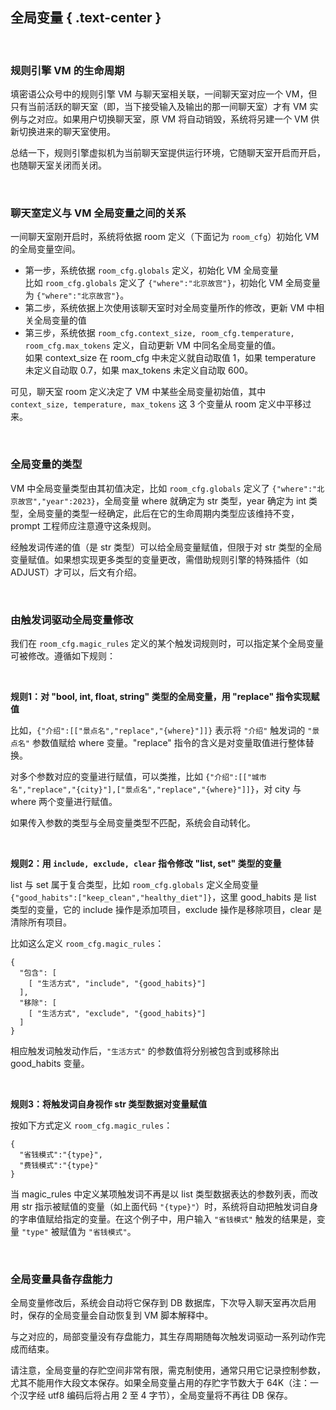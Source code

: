全局变量 { .text-center }
-------

&nbsp;

### 规则引擎 VM 的生命周期

填密语公众号中的规则引擎 VM 与聊天室相关联，一间聊天室对应一个 VM，但只有当前活跃的聊天室（即，当下接受输入及输出的那一间聊天室）才有 VM 实例与之对应。如果用户切换聊天室，原 VM 将自动销毁，系统将另建一个 VM 供新切换进来的聊天室使用。

总结一下，规则引擎虚拟机为当前聊天室提供运行环境，它随聊天室开启而开启，也随聊天室关闭而关闭。

&nbsp;

### 聊天室定义与 VM 全局变量之间的关系

一间聊天室刚开启时，系统将依据 room 定义（下面记为 `room_cfg`）初始化 VM 的全局变量空间。

 - 第一步，系统依据 `room_cfg.globals` 定义，初始化 VM 全局变量  
   比如 `room_cfg.globals` 定义了 `{"where":"北京故宫"}`，初始化 VM 全局变量为 `{"where":"北京故宫"}`。
 - 第二步，系统依据上次使用该聊天室时对全局变量所作的修改，更新 VM 中相关全局变量的值
 - 第三步，系统依据 `room_cfg.context_size, room_cfg.temperature, room_cfg.max_tokens` 定义，自动更新 VM 中同名全局变量的值。  
   如果 context_size 在 room_cfg 中未定义就自动取值 1，如果 temperature 未定义自动取 0.7，如果 max_tokens 未定义自动取 600。

可见，聊天室 room 定义决定了 VM 中某些全局变量初始值，其中 `context_size, temperature, max_tokens` 这 3 个变量从 room 定义中平移过来。

&nbsp;

### 全局变量的类型

VM 中全局变量类型由其初值决定，比如 `room_cfg.globals` 定义了 `{"where":"北京故宫","year":2023}`，全局变量 where 就确定为 str 类型，year 确定为 int 类型，全局变量的类型一经确定，此后在它的生命周期内类型应该维持不变，prompt 工程师应注意遵守这条规则。

经触发词传递的值（是 str 类型）可以给全局变量赋值，但限于对 str 类型的全局变量赋值。如果想实现更多类型的变量更改，需借助规则引擎的特殊插件（如 ADJUST）才可以，后文有介绍。

&nbsp;

### 由触发词驱动全局变量修改

我们在 `room_cfg.magic_rules` 定义的某个触发词规则时，可以指定某个全局变量可被修改。遵循如下规则：

&nbsp;

**规则1：对 "bool, int, float, string" 类型的全局变量，用 "replace" 指令实现赋值**

比如，`{"介绍":[["景点名","replace","{where}"]]}` 表示将 `"介绍"` 触发词的 `"景点名"` 参数值赋给 where 变量。"replace" 指令的含义是对变量取值进行整体替换。

对多个参数对应的变量进行赋值，可以类推，比如 `{"介绍":[["城市名","replace","{city}"],["景点名","replace","{where}"]]}`，对 city 与 where 两个变量进行赋值。

如果传入参数的类型与全局变量类型不匹配，系统会自动转化。

&nbsp;

**规则2：用 `include, exclude, clear` 指令修改 "list, set" 类型的变量**

list 与 set 属于复合类型，比如 `room_cfg.globals` 定义全局变量 `{"good_habits":["keep_clean","healthy_diet"]}`，这里 good_habits 是 list 类型的变量，它的 include 操作是添加项目，exclude 操作是移除项目，clear 是清除所有项目。

比如这么定义 `room_cfg.magic_rules`：

```
{
  "包含": [
    [ "生活方式", "include", "{good_habits}"]
  ],
  "移除": [
    [ "生活方式", "exclude", "{good_habits}"]
  ]
}
```

相应触发词触发动作后，`"生活方式"` 的参数值将分别被包含到或移除出 good_habits 变量。

&nbsp;

**规则3：将触发词自身视作 str 类型数据对变量赋值**

按如下方式定义 `room_cfg.magic_rules`：

```
{
  "省钱模式":"{type}",
  "费钱模式":"{type}"
}
```

当 magic_rules 中定义某项触发词不再是以 list 类型数据表达的参数列表，而改用 str 指示被赋值的变量（如上面代码 `"{type}"`）时，系统将自动把触发词自身的字串值赋给指定的变量。在这个例子中，用户输入 `"省钱模式"` 触发的结果是，变量 `"type"` 被赋值为 `"省钱模式"`。

&nbsp;

### 全局变量具备存盘能力

全局变量修改后，系统会自动将它保存到 DB 数据库，下次导入聊天室再次启用时，保存的全局变量会自动恢复到 VM 脚本解释中。

与之对应的，局部变量没有存盘能力，其生存周期随每次触发词驱动一系列动作完成而结束。

请注意，全局变量的存贮空间非常有限，需克制使用，通常只用它记录控制参数，尤其不能用作大段文本保存。如果全局变量占用的存贮字节数大于 64K（注：一个汉字经 utf8 编码后将占用 2 至 4 字节），全局变量将不再往 DB 保存。
